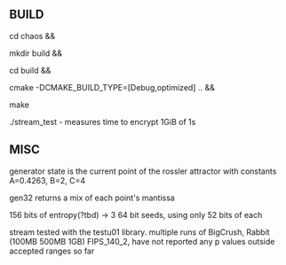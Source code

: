 ## BUILD

cd chaos &&

mkdir build &&

cd build &&
 
cmake -DCMAKE_BUILD_TYPE=[Debug,optimized] .. &&

make

./stream_test - measures time to encrypt 1GiB of 1s

## MISC

generator state is the current point of the rossler attractor with constants
A=0.4263, B=2, C=4 

gen32 returns a mix of each point's mantissa 

156 bits of entropy(?tbd) -> 3 64 bit seeds, using only 52 bits of each

stream tested with the testu01 library. multiple runs of BigCrush, Rabbit (100MB
500MB 1GB) FIPS_140_2, have not reported any p values outside accepted ranges 
so far
